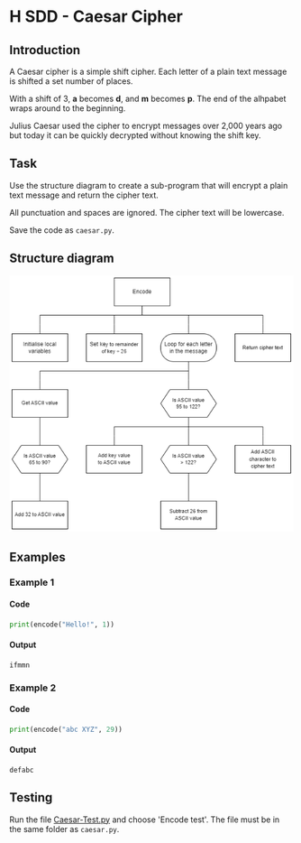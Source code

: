 # H SDD - Caesar Cipher  


## Introduction

A Caesar cipher is a simple shift cipher.  Each letter of a plain text message is shifted a set number of places.

With a shift of 3, __a__ becomes __d__, and __m__ becomes __p__.  The end of the alhpabet wraps around to the beginning.

Julius Caesar used the cipher to encrypt messages over 2,000 years ago but today it can be quickly decrypted without knowing the shift key.


## Task

Use the structure diagram to create a sub-program that will encrypt a plain text message and return the cipher text.

All punctuation and spaces are ignored.  The cipher text will be lowercase.

Save the code as `caesar.py`.


## Structure diagram

  ![Structure diagram](assets/sd.png)


## Examples

### Example 1

#### Code
``` python
print(encode("Hello!", 1))
```

#### Output
```
ifmmn
```

### Example 2

#### Code
``` python
print(encode("abc XYZ", 29))
```

#### Output
```
defabc
```

## Testing

Run the file [Caesar-Test.py](assets/Caesar-Test.py "Download file") and choose 'Encode test'.  The file must be in the same folder as `caesar.py`.
